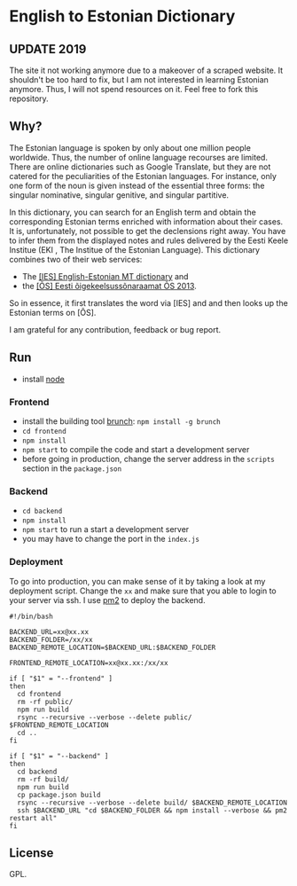 # English to Estonian Dictionary

## UPDATE 2019

The site it not working anymore due to a makeover of a scraped website. It shouldn't be too hard to fix, but I am not interested in learning Estonian anymore. Thus, I will not spend resources on it. Feel free to fork this repository.

## Why?

The Estonian language is spoken by only about one million people worldwide. Thus, the number of online language recourses are limited. There are online dictionaries such as Google Translate, but they are not catered for the peculiarities of the Estonian languages. For instance, only one form of the noun is given instead of the essential three forms: the singular nominative, singular genitive, and singular partitive.

In this dictionary, you can search for an English term and obtain the corresponding Estonian terms enriched with information about their cases. It is, unfortunately, not possible to get the declensions right away. You have to infer them from the displayed notes and rules delivered by the Eesti Keele Institue (EKI
, The Institue of the Estonian Language). This dictionary combines two of their web services:

- The [[IES] English-Estonian MT dictionary](http://www.eki.ee/dict/ies/index.cgi) and
- the [[ÕS] Eesti õigekeelsussõnaraamat ÕS 2013](http://www.eki.ee/dict/qs/index.cgi).

So in essence, it first translates the word via [IES] and and then looks up the Estonian terms on [ÕS].

I am grateful for any contribution, feedback or bug report.

## Run

- install [node](https://nodejs.org/en/)

### Frontend

- install the building tool [brunch](http://brunch.io): `npm install -g brunch`
- `cd frontend`
- `npm install`
- `npm start` to compile the code and start a development server
- before going in production, change the server address in the `scripts` section in the `package.json`

### Backend

- `cd backend`
- `npm install`
- `npm start` to run a start a development server
- you may have to change the port in the `index.js`

### Deployment

To go into production, you can make sense of it by taking a look at my deployment script. Change the `xx` and make sure that you able to login to your server via ssh. I use [pm2](https://github.com/Unitech/pm2) to deploy the backend.

```
#!/bin/bash

BACKEND_URL=xx@xx.xx
BACKEND_FOLDER=/xx/xx
BACKEND_REMOTE_LOCATION=$BACKEND_URL:$BACKEND_FOLDER

FRONTEND_REMOTE_LOCATION=xx@xx.xx:/xx/xx

if [ "$1" = "--frontend" ]
then
  cd frontend
  rm -rf public/
  npm run build
  rsync --recursive --verbose --delete public/ $FRONTEND_REMOTE_LOCATION
  cd ..
fi

if [ "$1" = "--backend" ]
then
  cd backend
  rm -rf build/
  npm run build
  cp package.json build
  rsync --recursive --verbose --delete build/ $BACKEND_REMOTE_LOCATION
  ssh $BACKEND_URL "cd $BACKEND_FOLDER && npm install --verbose && pm2 restart all"
fi
```

## License

GPL.
